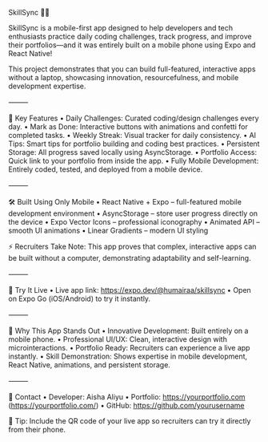 SkillSync 🚀📱

SkillSync is a mobile-first app designed to help developers and tech enthusiasts practice daily coding challenges, track progress, and improve their portfolios—and it was entirely built on a mobile phone using Expo and React Native!

This project demonstrates that you can build full-featured, interactive apps without a laptop, showcasing innovation, resourcefulness, and mobile development expertise.

⸻

📱 Key Features
 • Daily Challenges: Curated coding/design challenges every day.
 • Mark as Done: Interactive buttons with animations and confetti for completed tasks.
 • Weekly Streak: Visual tracker for daily consistency.
 • AI Tips: Smart tips for portfolio building and coding best practices.
 • Persistent Storage: All progress saved locally using AsyncStorage.
 • Portfolio Access: Quick link to your portfolio from inside the app.
 • Fully Mobile Development: Entirely coded, tested, and deployed from a mobile device.

⸻

🛠 Built Using Only Mobile
 • React Native + Expo – full-featured mobile development environment
 • AsyncStorage – store user progress directly on the device
 • Expo Vector Icons – professional iconography
 • Animated API – smooth UI animations
 • Linear Gradients – modern UI styling

⚡ Recruiters Take Note: This app proves that complex, interactive apps can be built without a computer, demonstrating adaptability and self-learning.

⸻

🚀 Try It Live
 • Live app link: https://expo.dev/@humairaa/skillsync
 • Open on Expo Go (iOS/Android) to try it instantly.


⸻

🌟 Why This App Stands Out
 • Innovative Development: Built entirely on a mobile phone.
 • Professional UI/UX: Clean, interactive design with microinteractions.
 • Portfolio Ready: Recruiters can experience a live app instantly.
 • Skill Demonstration: Shows expertise in mobile development, React Native, animations, and persistent storage.

⸻

📧 Contact
 • Developer: Aisha Aliyu
 • Portfolio: https://yourportfolio.com (https://yourportfolio.com/)
 • GitHub: https://github.com/yourusername

🔑 Tip: Include the QR code of your live app so recruiters can try it directly from their phone.
